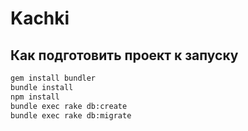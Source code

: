 # Kachki

## Как подготовить проект к запуску
```bash
gem install bundler
bundle install
npm install
bundle exec rake db:create
bundle exec rake db:migrate
```
